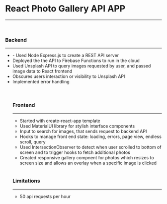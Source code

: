 <h1>React Photo Gallery API APP</h1>
<hr>

<br/>
<h3>Backend</h3>
<hr>
    <ul>
        <li>- Used Node Express.js to create a REST API server</li>
        <li> Deployed the the API to Firebase Functions to run in the cloud </li>
        <li> Used Unsplash API to query images requested by user, and passed image data to React frontend</li>
        <li> Obscures users interaction or visibility to  Unsplash API </li>
        <li> Implemented error handling</li>

<br/>
<br/>

<h3>Frontend</h3>
<hr>
    <ul>
        <li> Started with create-react-app template</li>
        <li>Used MaterialUI library for stylish interface components</li>
        <li>Input to search for images, that sends request to backend API </li>
        <li>Hooks to manage front end state: loading, errors, page view, endless scroll, query</li>
        <li>Used IntersectionObserver to detect when user scrolled to bottom of screen and to trigger hooks to fetch additional photos </li>
        <li>Created responsive gallery compnent for photos which resizes to screen size and allows an overlay when a specific image is clicked</li>
    </ul>

<br />
<h3>Limitations</h3>
<hr>
<ul>
<li>50 api requests per hour</li>
</ul>

